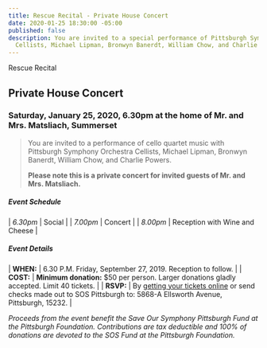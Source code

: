 ```yaml
---
title: Rescue Recital - Private House Concert
date: 2020-01-25 18:30:00 -05:00
published: false
description: You are invited to a special performance of Pittsburgh Symphony Orchestra
  Cellists, Michael Lipman, Bronwyn Banerdt, William Chow, and Charlie Powers.
---
```


Rescue Recital

## Private House Concert

### Saturday, January 25, 2020, 6.30pm at the home of Mr. and Mrs. Matsliach, Summerset

> You are invited to a performance of cello quartet music with Pittsburgh Symphony Orchestra Cellists, Michael Lipman, Bronwyn Banerdt, William Chow, and Charlie Powers.
>
> **Please note this is a private concert for invited guests of Mr. and Mrs. Matsliach.**

##### **Event Schedule**

| *6.30pm*  | Social |
| *7.00pm*  | Concert |
| *8.00pm*  | Reception with Wine and Cheese |

##### **Event Details**

| **WHEN:**  | 6.30 P.M. Friday, September 27, 2019. Reception to follow.  |
| **COST:**  | **Minimum donation:** $50 per person. Larger donations gladly accepted. Limit 40 tickets. |
| **RSVP:**  | By [getting your tickets online](https://squareup.com/store/save-our-symphony-pittsburgh) or send checks made out to SOS Pittsburgh to: 5868-A Ellsworth Avenue, Pittsburgh, 15232. |

*Proceeds from the event benefit the Save Our Symphony Pittsburgh Fund at the Pittsburgh Foundation.  Contributions are tax deductible and 100% of donations are devoted to the SOS Fund at the Pittsburgh Foundation.*